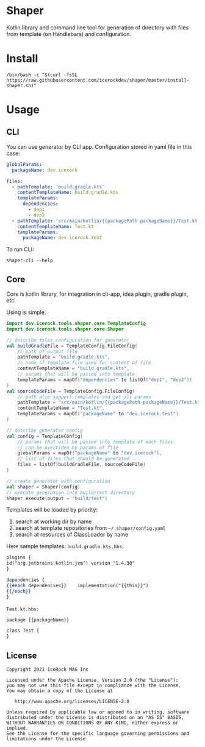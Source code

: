 # Shaper

Kotlin library and command line tool for generation of directory with files from template (on
Handlebars) and configuration.

# Install

`/bin/bash -c "$(curl -fsSL https://raw.githubusercontent.com/icerockdev/shaper/master/install-shaper.sh)"`

# Usage

## CLI

You can use generator by CLI app. Configuration stored in yaml file in this case:

```yaml
globalParams:
  packageName: dev.icerock

files:
  - pathTemplate: 'build.gradle.kts'
    contentTemplateName: build.gradle.kts
    templateParams:
      dependencies:
        - dep1
        - dep2
  - pathTemplate: 'src/main/kotlin/{{packagePath packageName}}/Test.kt'
    contentTemplateName: Test.kt
    templateParams:
      packageName: dev.icerock.test
```

To run CLI:

```shell
shaper-cli --help
```

## Core

Core is kotlin library, for integration in cli-app, idea plugin, gradle plugin, etc.

Using is simple:

```kotlin
import dev.icerock.tools.shaper.core.TemplateConfig
import dev.icerock.tools.shaper.core.Shaper

// describe files configuration for generator
val buildGradleFile = TemplateConfig.FileConfig(
    // path of output file
    pathTemplate = "build.gradle.kts",
    // name of template file used for content of file
    contentTemplateName = "build.gradle.kts",
    // params that will be passed into template
    templateParams = mapOf("dependencies" to listOf("dep1", "dep2"))
)
val sourceCodeFile = TemplateConfig.FileConfig(
    // path also support templates and got all params
    pathTemplate = "src/main/kotlin/{{packagePath packageName}}/Test.kt",
    contentTemplateName = "Test.kt",
    templateParams = mapOf("packageName" to "dev.icerock.test")
)

// describe generator config
val config = TemplateConfig(
    // params that will be passed into template of each files. 
    // can be overriden by params of file
    globalParams = mapOf("packageName" to "dev.icerock"),
    // list of files that should be generated
    files = listOf(buildGradleFile, sourceCodeFile)
)

// create generator with configuration
val shaper = Shaper(config)
// execute generation into build/test directory
shaper.execute(output = "build/test")
```

Templates will be loaded by priority:

1. search at working dir by name
2. search at template repositories from `~/.shaper/config.yaml`
2. search at resources of ClassLoader by name

Here sample templates:
`build.gradle.kts.hbs`:

```handlebars
plugins {
id("org.jetbrains.kotlin.jvm") version "1.4.30"
}

dependencies {
{{#each dependencies}}    implementation("{{this}}")
{{/each}}
}
```

`Test.kt.hbs`:

```handlebars
package {{packageName}}

class Test {
}
```

## License

    Copyright 2021 IceRock MAG Inc
    
    Licensed under the Apache License, Version 2.0 (the "License");
    you may not use this file except in compliance with the License.
    You may obtain a copy of the License at
    
       http://www.apache.org/licenses/LICENSE-2.0
    
    Unless required by applicable law or agreed to in writing, software
    distributed under the License is distributed on an "AS IS" BASIS,
    WITHOUT WARRANTIES OR CONDITIONS OF ANY KIND, either express or implied.
    See the License for the specific language governing permissions and
    limitations under the License.
